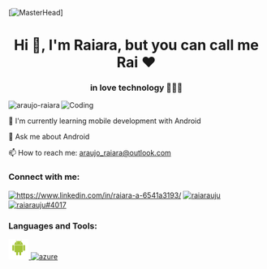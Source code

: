[![MasterHead](https://i.giphy.com/media/bAQH7WXKqtIBrPs7sR/giphy.webp)]

<h1 align="center">Hi 👋, I'm Raiara, but you can call me Rai ❤️</h1>
<h3 align="center">in love technology 👩🏻‍💻</h3>
<img align="right" alt="Coding" width="400" src="https://i.giphy.com/media/paTz7UZbPfTZFRYnnB/giphy.webp">
<p align="left"> <img src="https://komarev.com/ghpvc/?username=araujo-raiara&label=Profile%20views&color=0e75b6&style=flat" alt="araujo-raiara" /> </p>
🌱 I'm currently learning mobile development with Android

💬 Ask me about Android

📫 How to reach me: araujo_raiara@outlook.com

<h3 align="left">Connect with me:</h3>
<p align= "left">
<a href="https://linkedin.com/in/raiara-a-6541a3193/" target="blank"><img align="center" src="https://raw.githubusercontent.com/rahuldkjain/github-profile-readme-generator/master/src/images/icons/Social/linked-in-alt.svg" alt="https://www.linkedin.com/in/raiara-a-6541a3193/" height="30" width="40" /></a>
<a href="https://instagram.com/raiarauju" target="blank"><img align="center" src="https://raw.githubusercontent.com/rahuldkjain/github-profile-readme-generator/master/src/images/icons/Social/instagram.svg" alt="raiarauju" height="30" width="40" /></a>
<a href="https://discord.gg/raiarauju#4017" target="blank"><img align="center" src="https://raw.githubusercontent.com/rahuldkjain/github-profile-readme-generator/master/src/images/icons/Social/discord.svg" alt="raiarauju#4017" height="30" width="40" /></a></p>
<h3 align="left">Languages and Tools:</h3>
<p align="left"> <a href="https://developer.android.com" target="_blank" rel="noreferrer"> <img src="https://raw.githubusercontent.com/devicons/devicon/master/icons/android/android-original-wordmark.svg" alt="android" width="40" height="40"/> </a> <a href="https://azure.microsoft.com/en-in/" target="_blank" rel="noreferrer"> <img src="https://www.vectorlogo.zone/logos/microsoft_azure/microsoft_azure-icon.svg" alt="azure" width="40" height="40"/> </a> <a href="https://www.figma.com/" target="_blank" rel="noreferrer"> <img src="https://www.vectorlogo.zone/log
